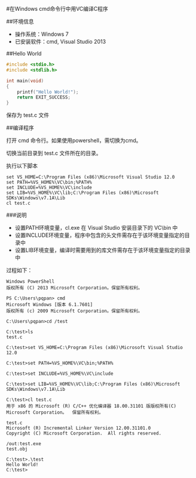 #在Windows cmd命令行中用VC编译C程序

##环境信息

- 操作系统：Windows 7
- 已安装软件：cmd, Visual Studio 2013

##Hello World

```C
#include <stdio.h>
#include <stdlib.h>

int main(void)
{
    printf("Hello World!");
    return EXIT_SUCCESS;
}
```

保存为 test.c 文件

##编译程序

打开 cmd 命令行。如果使用powershell，需切换为cmd。

切换当前目录到 test.c 文件所在的目录。

执行以下脚本

```
set VS_HOME=C:\Program Files (x86)\Microsoft Visual Studio 12.0
set PATH=%VS_HOME%\VC\bin;%PATH%
set INCLUDE=%VS_HOME%\VC\include
set LIB=%VS_HOME%\VC\lib;C:\Program Files (x86)\Microsoft SDKs\Windows\v7.1A\Lib
cl test.c
```

###说明

- 设置PATH环境变量，cl.exe 在 Visual Studio 安装目录下的 VC\bin 中
- 设置INCLUDE环境变量，程序中包含的头文件需存在于该环境变量指定的目录中
- 设置LIB环境变量，编译时需要用到的库文件需存在于该环境变量指定的目录中

过程如下：

```
Windows PowerShell
版权所有 (C) 2013 Microsoft Corporation。保留所有权利。

PS C:\Users\pqpan> cmd
Microsoft Windows [版本 6.1.7601]
版权所有 (c) 2009 Microsoft Corporation。保留所有权利。

C:\Users\pqpan>cd /test

C:\test>ls
test.c

C:\test>set VS_HOME=C:\Program Files (x86)\Microsoft Visual Studio 12.0

C:\test>set PATH=%VS_HOME%\VC\bin;%PATH%

C:\test>set INCLUDE=%VS_HOME%\VC\include

C:\test>set LIB=%VS_HOME%\VC\lib;C:\Program Files (x86)\Microsoft SDKs\Windows\v7.1A\Lib

C:\test>cl test.c
用于 x86 的 Microsoft (R) C/C++ 优化编译器 18.00.31101 版版权所有(C) Microsoft Corporation。  保留所有权利。

test.c
Microsoft (R) Incremental Linker Version 12.00.31101.0
Copyright (C) Microsoft Corporation.  All rights reserved.

/out:test.exe
test.obj

C:\test>.\test
Hello World!
C:\test>
```